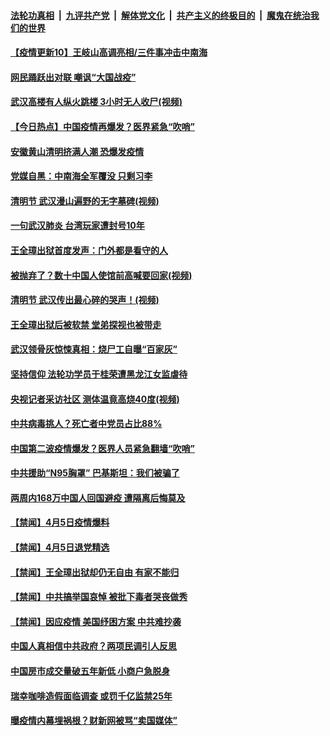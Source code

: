 ####  [法轮功真相](../../../../basic/blob/master/README.md?t=04062001) &nbsp;|&nbsp; [九评共产党](../../../../9ping.md/blob/master/README.md?t=04062001) &nbsp;|&nbsp; [解体党文化](../../../../jtdwh.md/blob/master/README.md?t=04062001)  &nbsp;|&nbsp; [共产主义的终极目的](../../../../gczydzjmd.md/blob/master/README.md?t=04062001) &nbsp;|&nbsp; [魔鬼在统治我们的世界](../../../../mgztzwmdsj.md/blob/master/README.md?t=04062001) 

#### [【疫情更新10】王岐山高调亮相/三件事冲击中南海](../pages/prog204/a102816630.md?t=04062001) 

#### [网民踊跃出对联 嘲讽“大国战疫”](../pages/prog204/a102816936.md?t=04062001) 

#### [武汉高楼有人纵火跳楼 3小时无人收尸(视频)](../pages/prog204/a102816928.md?t=04062001) 

#### [【今日热点】中国疫情再爆发？医界紧急“吹哨”](../pages/prog204/a102816870.md?t=04062001) 

#### [安徽黄山清明挤满人潮 恐爆发疫情](../pages/prog204/a102816931.md?t=04062001) 

#### [党媒自黑：中南海全军覆没 只剩习李](../pages/prog204/a102816891.md?t=04062001) 

#### [清明节 武汉漫山遍野的无字墓碑(视频)](../pages/prog204/a102816872.md?t=04062001) 

#### [一句武汉肺炎 台湾玩家遭封号10年](../pages/prog204/a102816917.md?t=04062001) 

#### [王全璋出狱首度发声：门外都是看守的人](../pages/prog204/a102816899.md?t=04062001) 

#### [被抛弃了？数十中国人使馆前高喊要回家(视频)](../pages/prog204/a102816834.md?t=04062001) 

#### [清明节 武汉传出最心碎的哭声！(视频)](../pages/prog204/a102816788.md?t=04062001) 

#### [王全璋出狱后被软禁 堂弟探视也被带走](../pages/prog204/a102816796.md?t=04062001) 

#### [武汉领骨灰惊悚真相：烧尸工自曝“百家灰”](../pages/prog204/a102816764.md?t=04062001) 

#### [坚持信仰 法轮功学员于桂荣遭黑龙江女监虐待](../pages/prog204/a102816732.md?t=04062001) 

#### [央视记者采访社区 测体温竟高烧40度(视频)](../pages/prog204/a102816691.md?t=04062001) 

#### [中共病毒挑人？死亡者中党员占比88%](../pages/prog204/a102816683.md?t=04062001) 

#### [中国第二波疫情爆发？医界人员紧急翻墙“吹哨”](../pages/prog204/a102816672.md?t=04062001) 

#### [中共援助“N95胸罩” 巴基斯坦：我们被骗了](../pages/prog204/a102816663.md?t=04062001) 

#### [两周内168万中国人回国避疫 遭隔离后悔莫及](../pages/prog204/a102816655.md?t=04062001) 


#### [【禁闻】4月5日疫情爆料](../pages/prog204/a102816616.md?t=04062001) 

#### [【禁闻】4月5日退党精选](../pages/prog204/a102816619.md?t=04062001) 

#### [【禁闻】王全璋出狱却仍无自由 有家不能归](../pages/prog204/a102816610.md?t=04062001) 

#### [【禁闻】中共搞举国哀悼 被批下毒者哭丧做秀](../pages/prog204/a102816532.md?t=04062001) 

#### [【禁闻】因应疫情 美国纾困方案 中共难抄袭](../pages/prog204/a102816530.md?t=04062001) 

#### [中国人真相信中共政府？两项民调引人反思](../pages/prog204/a102816524.md?t=04062001) 

#### [中国房市成交量破五年新低 小商户急脱身](../pages/prog204/a102816528.md?t=04062001) 

#### [瑞幸咖啡造假面临调查 或罚千亿监禁25年](../pages/prog204/a102816495.md?t=04062001) 

#### [曝疫情内幕埋祸根？财新网被骂“卖国媒体”](../pages/prog204/a102816489.md?t=04062001) 

